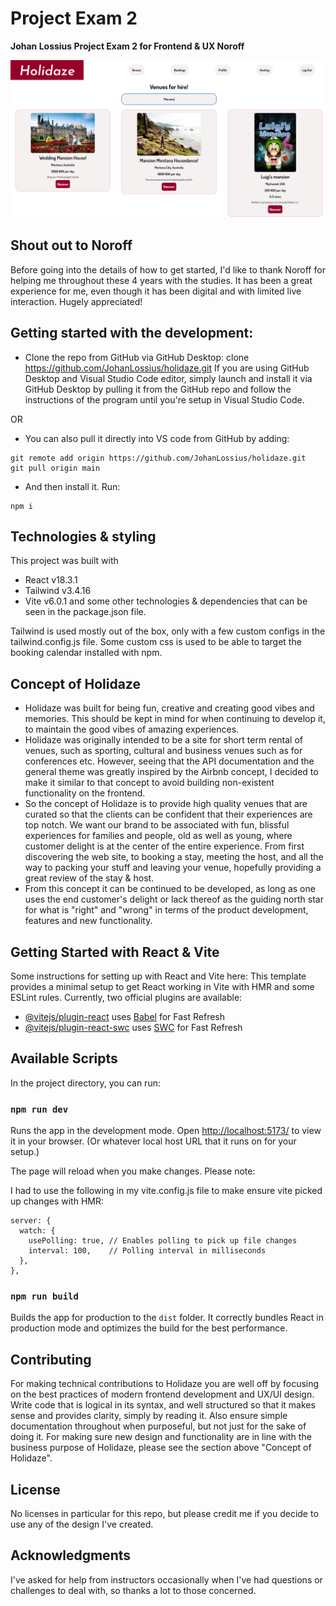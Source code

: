 # Project Exam 2
**Johan Lossius Project Exam 2 for Frontend & UX Noroff**

![Holidaze - Experiences to amaze!](/public/image-2.png)

## Shout out to Noroff
Before going into the details of how to get started, I'd like to thank Noroff for helping me throughout these 4 years with the studies.
It has been a great experience for me, even though it has been digital and with limited live interaction.
Hugely appreciated!

## Getting started with the development:
- Clone the repo from GitHub via GitHub Desktop:
clone https://github.com/JohanLossius/holidaze.git
If you are using GitHub Desktop and Visual Studio Code editor, simply launch and install it via GitHub Desktop by pulling it from the GitHub repo and follow the instructions of the program until you're setup in Visual Studio Code.

OR

- You can also pull it directly into VS code from GitHub by adding:
```
git remote add origin https://github.com/JohanLossius/holidaze.git
git pull origin main
```

- And then install it. Run:
```
npm i
```

## Technologies & styling
This project was built with
- React v18.3.1
- Tailwind v3.4.16
- Vite v6.0.1
and some other technologies & dependencies that can be seen in the package.json file.

Tailwind is used mostly out of the box, only with a few custom configs in the tailwind.config.js file.
Some custom css is used to be able to target the booking calendar installed with npm.

## Concept of Holidaze
- Holidaze was built for being fun, creative and creating good vibes and memories.
This should be kept in mind for when continuing to develop it, to maintain the good vibes of amazing experiences.
- Holidaze was originally intended to be a site for short term rental of venues, such as sporting, cultural and business venues such as for conferences etc. However, seeing that the API documentation and the general theme was greatly inspired by the Airbnb concept, I decided to make it similar to that concept to avoid building non-existent functionality on the frontend.
- So the concept of Holidaze is to provide high quality venues that are curated so that the clients can be confident that their experiences are top notch. We want our brand to be associated with fun, blissful experiences for families and people, old as well as young, where customer delight is at the center of the entire experience. From first discovering the web site, to booking a stay, meeting the host, and all the way to packing your stuff and leaving your venue, hopefully providing a great review of the stay & host.
- From this concept it can be continued to be developed, as long as one uses the end customer's delight or lack thereof as the guiding north star for what is "right" and "wrong" in terms of the product development, features and new functionality.

## Getting Started with React & Vite
Some instructions for setting up with React and Vite here:
This template provides a minimal setup to get React working in Vite with HMR and some ESLint rules.
Currently, two official plugins are available:
- [@vitejs/plugin-react](https://github.com/vitejs/vite-plugin-react/blob/main/packages/plugin-react/README.md) uses [Babel](https://babeljs.io/) for Fast Refresh
- [@vitejs/plugin-react-swc](https://github.com/vitejs/vite-plugin-react-swc) uses [SWC](https://swc.rs/) for Fast Refresh

## Available Scripts

In the project directory, you can run:

### `npm run dev`

Runs the app in the development mode.
Open [http://localhost:5173/](http://localhost:5173/) to view it in your browser.
(Or whatever local host URL that it runs on for your setup.)

The page will reload when you make changes.
Please note:

I had to use the following in my vite.config.js file to make ensure vite picked up changes with HMR:
```
server: {
  watch: {
    usePolling: true, // Enables polling to pick up file changes
    interval: 100,    // Polling interval in milliseconds
  },
},
```

### `npm run build`

Builds the app for production to the `dist` folder.
It correctly bundles React in production mode and optimizes the build for the best performance.

## Contributing
For making technical contributions to Holidaze you are well off by focusing on the best practices of modern frontend development and UX/UI design.
Write code that is logical in its syntax, and well structured so that it makes sense and provides clarity, simply by reading it.
Also ensure simple documentation throughout when purposeful, but not just for the sake of doing it.
For making sure new design and functionality are in line with the business purpose of Holidaze, please see the section above "Concept of Holidaze".

## License
No licenses in particular for this repo, but please credit me if you decide to use any of the design I've created.

## Acknowledgments
I've asked for help from instructors occasionally when I've had questions or challenges to deal with, so thanks a lot to those concerned.
